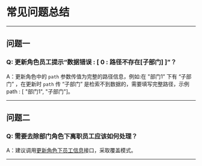# 常见问题总结

---
## 问题一
### Q: 更新角色员工提示“数据错误 : [ 0 : 路径不存在[子部门] ]”？

A：更新角色中的 `path` 参数传值为完整的路径信息，例如:在 "部门1” 下有 “子部门” ，在更新时 `path` 传 “子部门” 是检索不到数据的，需要填写完整路径，示例
path : [ "部门1", "子部门"]。

---
## 问题二
### Q: 需要去除部门角色下离职员工应该如何处理？

A：建议调用[更新角色下员工信息](/docs/open-api/corporation/update-roles)接口，采取覆盖模式。

---

